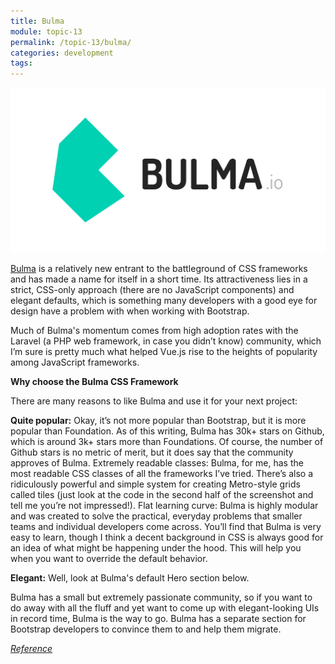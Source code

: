 ```yaml
---
title: Bulma
module: topic-13
permalink: /topic-13/bulma/
categories: development
tags:
---
```


<div class="divider-heading"></div>

<img src="../img/bulma-banner.png">

<a href="https://bulma.io/" target="_new">Bulma</a> is a relatively new entrant to the battleground of CSS frameworks and has made a name for itself in a short time. Its attractiveness lies in a strict, CSS-only approach (there are no JavaScript components) and elegant defaults, which is something many developers with a good eye for design have a problem with when working with Bootstrap.

Much of Bulma's momentum comes from high adoption rates with the Laravel (a PHP web framework, in case you didn’t know) community, which I’m sure is pretty much what helped Vue.js rise to the heights of popularity among JavaScript frameworks.

**Why choose the Bulma CSS Framework**

There are many reasons to like Bulma and use it for your next project:

**Quite popular:** Okay, it’s not more popular than Bootstrap, but it is more popular than Foundation. As of this writing, Bulma has 30k+ stars on Github, which is around 3k+ stars more than Foundations. Of course, the number of Github stars is no metric of merit, but it does say that the community approves of Bulma.
Extremely readable classes: Bulma, for me, has the most readable CSS classes of all the frameworks I’ve tried. There’s also a ridiculously powerful and simple system for creating Metro-style grids called tiles (just look at the code in the second half of the screenshot and tell me you’re not impressed!).
Flat learning curve: Bulma is highly modular and was created to solve the practical, everyday problems that smaller teams and individual developers come across. You’ll find that Bulma is very easy to learn, though I think a decent background in CSS is always good for an idea of what might be happening under the hood. This will help you when you want to override the default behavior.

**Elegant:** Well, look at Bulma's default Hero section below.

Bulma has a small but extremely passionate community, so if you want to do away with all the fluff and yet want to come up with elegant-looking UIs in record time, Bulma is the way to go. Bulma has a separate section for Bootstrap developers to convince them to and help them migrate.

<a href="https://geekflare.com/best-css-frameworks/" target="_new"><em>Reference</em></a>

<div class="divider-pg"></div>
